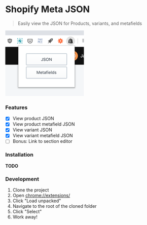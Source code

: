Shopify Meta JSON
===============

> Easily view the JSON for Products, variants, and metafields

![Demo](demo.png)

### Features

- [x] View product JSON
- [x] View product metafield JSON
- [x] View variant JSON
- [x] View variant metafield JSON
- [ ] Bonus: Link to section editor

### Installation

**TODO**

### Development

1. Clone the project
2. Open [chrome://extensions/](chrome://extensions/)
3. Click "Load unpacked"
4. Navigate to the root of the cloned folder
5. Click "Select"
6. Work away!
